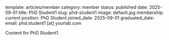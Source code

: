 template: articles/member
category: member
status: published
date: 2025-09-01
title: PhD Student1
slug: phd-student1
image: default.jpg
membership: current
position: PhD Student
joined_date: 2025-09-01
graduated_date:
email: phd.student1 [at] yourlab.com

Content for PhD Student1.
